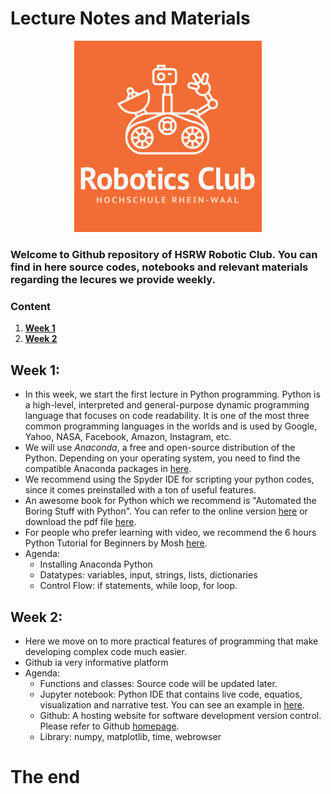 # Lecture Notes and Materials

<p align="center">
<img src="./Logo.png" width=300 class="center">
 </p>

### Welcome to Github repository of HSRW Robotic Club. You can find in here source codes, notebooks and relevant materials regarding the lecures we provide weekly.

### Content
 1. **[Week 1](#week-1)**
 2. **[Week 2](#week-2)**
## Week 1:
- In this week, we start the first lecture in Python programming. Python is a high-level, interpreted and general-purpose dynamic programming language that focuses on code readability. It is one of the most three common programming languages in the worlds and is used by Google, Yahoo, NASA, Facebook, Amazon, Instagram, etc.
- We will use *Anaconda*, a free and open-source distribution of the Python. Depending on your operating system, you need to find the compatible Anaconda packages in [here](https://docs.anaconda.com/anaconda/install/).
- We recommend using the Spyder IDE for scripting your python codes, since it comes preinstalled with a ton of useful features.
- An awesome book for Python which we recommend is "Automated the Boring Stuff with Python". You can refer to the online version [here](https://automatetheboringstuff.com/) or download the pdf file [here](http://bit.ly/31zqrjP).
- For people who prefer learning with video, we recommend the 6 hours Python Tutorial for Beginners by Mosh [here](https://www.youtube.com/watch?v=_uQrJ0TkZlc).
- Agenda: 
    - Installing Anaconda Python
    - Datatypes: variables, input, strings, lists, dictionaries
    - Control Flow: if statements, while loop, for loop.

## Week 2:
- Here we move on to more practical features of programming that make developing complex code much easier.
- Github ia very informative platform
- Agenda:
    - Functions and classes: Source code will be updated later.
    - Jupyter notebook: Python IDE that contains live code, equatios, visualization and narrative test. You can see an example in  [here](https://www.kaggle.com/vikrishnan/house-sales-price-using-regression).
    - Github: A hosting website for software development version control. Please refer to Github [homepage](https://github.com/).
    - Library: numpy, matplotlib, time, webrowser



# The end

